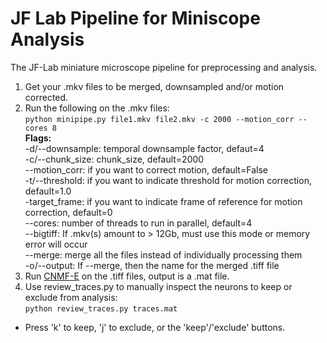 # JF Lab Pipeline for Miniscope Analysis 

The JF-Lab miniature microscope pipeline for preprocessing and analysis. 

1. Get your .mkv files to be merged, downsampled and/or motion corrected.
2. Run the following on the .mkv files:  
  `python minipipe.py file1.mkv file2.mkv -c 2000 --motion_corr --cores 8`  
  **Flags:**  
  -d/--downsample: temporal downsample factor, defaut=4  
  -c/--chunk_size: chunk_size, default=2000  
  --motion_corr: if you want to correct motion, default=False  
  -t/--threshold: if you want to indicate threshold for motion correction, default=1.0  
  -target_frame: if you want to indicate frame of reference for motion correction, default=0    
  --cores: number of threads to run in parallel, default=4    
  --bigtiff: If .mkv(s) amount to > 12Gb, must use this mode or memory error will occur  
  --merge: merge all the files instead of individually processing them  
  -o/--output: If --merge, then the name for the merged .tiff file  
3. Run [CNMF-E](https://github.com/zhoupc/CNMF_E) on the .tiff files, output is a .mat file.  
4. Use review_traces.py to manually inspect the neurons to keep or exclude from analysis:  
  `python review_traces.py traces.mat`
  - Press 'k' to keep, 'j' to exclude, or the 'keep'/'exclude' buttons. 
